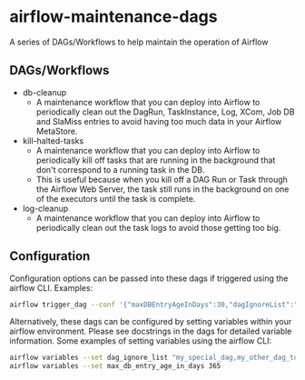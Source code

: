 # airflow-maintenance-dags
A series of DAGs/Workflows to help maintain the operation of Airflow

## DAGs/Workflows

* db-cleanup
    * A maintenance workflow that you can deploy into Airflow to periodically clean out the DagRun, TaskInstance, Log, XCom, Job DB and SlaMiss entries to avoid having too much data in your Airflow MetaStore.
* kill-halted-tasks
    * A maintenance workflow that you can deploy into Airflow to periodically kill off tasks that are running in the background that don't correspond to a running task in the DB.
    * This is useful because when you kill off a DAG Run or Task through the Airflow Web Server, the task still runs in the background on one of the executors until the task is complete.
* log-cleanup
    * A maintenance workflow that you can deploy into Airflow to periodically clean out the task logs to avoid those getting too big.


## Configuration
Configuration options can be passed into these dags if triggered using the airflow CLI.
Examples:

```bash
airflow trigger_dag --conf '{"maxDBEntryAgeInDays":30,"dagIgnoreList":""}' airflow-db-cleanup
```

Alternatively, these dags can be configured by setting variables within your airflow environment.
Please see docstrings in the dags for detailed variable information.
Some examples of setting variables using the airflow CLI:
```bash
airflow variables --set dag_ignore_list "my_special_dag,my_other_dag_to_ignore"
airflow variables --set max_db_entry_age_in_days 365
```
